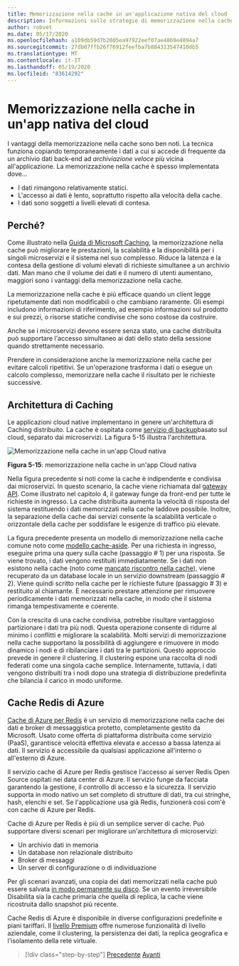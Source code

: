 ```yaml
---
title: Memorizzazione nella cache in un'applicazione nativa del cloud
description: Informazioni sulle strategie di memorizzazione nella cache in un'applicazione nativa del cloud.
author: robvet
ms.date: 05/17/2020
ms.openlocfilehash: a109db59d7b2005ea97922eef07ae4869e4894a7
ms.sourcegitcommit: 27db07ffb26f76912feefba7b884313547410db5
ms.translationtype: MT
ms.contentlocale: it-IT
ms.lasthandoff: 05/19/2020
ms.locfileid: "83614292"
---
```

# <a name="caching-in-a-cloud-native-app"></a>Memorizzazione nella cache in un'app nativa del cloud

I vantaggi della memorizzazione nella cache sono ben noti. La tecnica funziona copiando temporaneamente i dati a cui si accede di frequente da un archivio dati back-end ad *archiviazione veloce* più vicina all'applicazione. La memorizzazione nella cache è spesso implementata dove...

- I dati rimangono relativamente statici.
- L'accesso ai dati è lento, soprattutto rispetto alla velocità della cache.
- I dati sono soggetti a livelli elevati di contesa.

## <a name="why"></a>Perché?

Come illustrato nella [Guida di Microsoft Caching](https://docs.microsoft.com/azure/architecture/best-practices/caching), la memorizzazione nella cache può migliorare le prestazioni, la scalabilità e la disponibilità per i singoli microservizi e il sistema nel suo complesso. Riduce la latenza e la contesa della gestione di volumi elevati di richieste simultanee a un archivio dati. Man mano che il volume dei dati e il numero di utenti aumentano, maggiori sono i vantaggi della memorizzazione nella cache.

La memorizzazione nella cache è più efficace quando un client legge ripetutamente dati non modificabili o che cambiano raramente. Gli esempi includono informazioni di riferimento, ad esempio informazioni sul prodotto e sui prezzi, o risorse statiche condivise che sono costose da costruire.

Anche se i microservizi devono essere senza stato, una cache distribuita può supportare l'accesso simultaneo ai dati dello stato della sessione quando strettamente necessario.

Prendere in considerazione anche la memorizzazione nella cache per evitare calcoli ripetitivi. Se un'operazione trasforma i dati o esegue un calcolo complesso, memorizzare nella cache il risultato per le richieste successive.

## <a name="caching-architecture"></a>Architettura di Caching

Le applicazioni cloud native implementano in genere un'architettura di Caching distribuito. La cache è ospitata come [servizio di backup](./definition.md#backing-services)basato sul cloud, separato dai microservizi. La figura 5-15 illustra l'architettura.

![Memorizzazione nella cache in un'app Cloud nativa](media/caching-in-a-cloud-native-app.png)

**Figura 5-15**: memorizzazione nella cache in un'app Cloud nativa

Nella figura precedente si noti come la cache è indipendente e condivisa dai microservizi. In questo scenario, la cache viene richiamata dal [gateway API](./front-end-communication.md). Come illustrato nel capitolo 4, il gateway funge da front-end per tutte le richieste in ingresso. La cache distribuita aumenta la velocità di risposta del sistema restituendo i dati memorizzati nella cache laddove possibile. Inoltre, la separazione della cache dai servizi consente la scalabilità verticale o orizzontale della cache per soddisfare le esigenze di traffico più elevate.

La figura precedente presenta un modello di memorizzazione nella cache comune noto come [modello cache-aside](https://docs.microsoft.com/azure/architecture/patterns/cache-aside). Per una richiesta in ingresso, eseguire prima una query sulla cache (passaggio \# 1) per una risposta. Se viene trovato, i dati vengono restituiti immediatamente. Se i dati non esistono nella cache (noto come [mancato riscontro nella cache](https://www.techopedia.com/definition/6308/cache-miss)), viene recuperato da un database locale in un servizio downstream (passaggio \# 2). Viene quindi scritto nella cache per le richieste future (passaggio \# 3) e restituito al chiamante. È necessario prestare attenzione per rimuovere periodicamente i dati memorizzati nella cache, in modo che il sistema rimanga tempestivamente e coerente.

Con la crescita di una cache condivisa, potrebbe risultare vantaggioso partizionare i dati tra più nodi. Questa operazione consente di ridurre al minimo i conflitti e migliorare la scalabilità. Molti servizi di memorizzazione nella cache supportano la possibilità di aggiungere e rimuovere in modo dinamico i nodi e di ribilanciare i dati tra le partizioni. Questo approccio prevede in genere il clustering. Il clustering espone una raccolta di nodi federati come una singola cache semplice. Internamente, tuttavia, i dati vengono distribuiti tra i nodi dopo una strategia di distribuzione predefinita che bilancia il carico in modo uniforme.

## <a name="azure-cache-for-redis"></a>Cache Redis di Azure

[Cache di Azure per Redis](https://azure.microsoft.com/services/cache/) è un servizio di memorizzazione nella cache dei dati e broker di messaggistica protetto, completamente gestito da Microsoft. Usato come offerta di piattaforma distribuita come servizio (PaaS), garantisce velocità effettiva elevata e accesso a bassa latenza ai dati. Il servizio è accessibile da qualsiasi applicazione all'interno o all'esterno di Azure.

Il servizio cache di Azure per Redis gestisce l'accesso ai server Redis Open Source ospitati nei data center di Azure. Il servizio funge da facciata garantendo la gestione, il controllo di accesso e la sicurezza. Il servizio supporta in modo nativo un set completo di strutture di dati, tra cui stringhe, hash, elenchi e set. Se l'applicazione usa già Redis, funzionerà così com'è con cache di Azure per Redis.

Cache di Azure per Redis è più di un semplice server di cache. Può supportare diversi scenari per migliorare un'architettura di microservizi:

- Un archivio dati in memoria
- Un database non relazionale distribuito
- Broker di messaggi
- Un server di configurazione o di individuazione
  
Per gli scenari avanzati, una copia dei dati memorizzati nella cache può essere salvata [in modo permanente su disco](https://docs.microsoft.com/azure/azure-cache-for-redis/cache-how-to-premium-persistence). Se un evento irreversibile Disabilita sia la cache primaria che quella di replica, la cache viene ricostruita dallo snapshot più recente.

Cache Redis di Azure è disponibile in diverse configurazioni predefinite e piani tariffari.  Il [livello Premium](https://docs.microsoft.com/azure/azure-cache-for-redis/cache-premium-tier-intro) offre numerose funzionalità di livello aziendale, come il clustering, la persistenza dei dati, la replica geografica e l'isolamento della rete virtuale.

>[!div class="step-by-step"]
>[Precedente](relational-vs-nosql-data.md) 
> [Avanti](elastic-search-in-azure.md)
